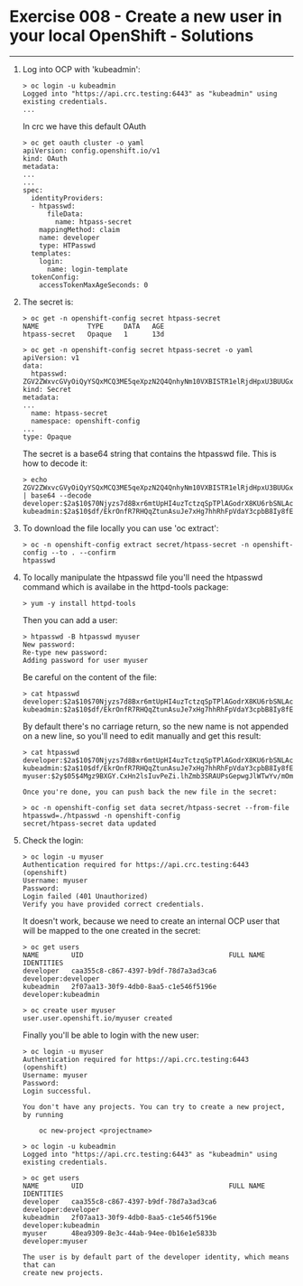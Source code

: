 # Exercise 008 - Create a new user in your local OpenShift - Solutions

---

1. Log into OCP with 'kubeadmin':

   ```console
   > oc login -u kubeadmin
   Logged into "https://api.crc.testing:6443" as "kubeadmin" using existing credentials.
   ...
   ```

   In crc we have this default OAuth

   ```console
   > oc get oauth cluster -o yaml
   apiVersion: config.openshift.io/v1
   kind: OAuth
   metadata:
   ...
   ...
   spec:
     identityProviders:
     - htpasswd:
         fileData:
           name: htpass-secret
       mappingMethod: claim
       name: developer
       type: HTPasswd
     templates:
       login:
         name: login-template
     tokenConfig:
       accessTokenMaxAgeSeconds: 0
   ```

2. The secret is:

   ```console
   > oc get -n openshift-config secret htpass-secret
   NAME            TYPE     DATA   AGE
   htpass-secret   Opaque   1      13d

   > oc get -n openshift-config secret htpass-secret -o yaml
   apiVersion: v1
   data:
     htpasswd: ZGV2ZWxvcGVyOiQyYSQxMCQ3ME5qeXpzN2Q4QnhyNm10VXBISTR1elRjdHpxU3BUUGxBR29kclg4S1U2cmJTTkxBY05zZQprdWJlYWRtaW46JDJhJDEwJGRmL0Vrck9uZlI3UkhRcVp0dW5Bc3VKZTd4SGc3aGhSaEZwVmRhWTNjcGJCOEl5OGZFZmw2
   kind: Secret
   metadata:
   ...
     name: htpass-secret
     namespace: openshift-config
   ...
   type: Opaque
   ```

   The secret is a base64 string that contains the htpasswd file.
   This is how to decode it:

   ```console
   > echo ZGV2ZWxvcGVyOiQyYSQxMCQ3ME5qeXpzN2Q4QnhyNm10VXBISTR1elRjdHpxU3BUUGxBR29kclg4S1U2cmJTTkxBY05zZQprdWJlYWRtaW46JDJhJDEwJGRmL0Vrck9uZlI3UkhRcVp0dW5Bc3VKZTd4SGc3aGhSaEZwVmRhWTNjcGJCOEl5OGZFZmw2 | base64 --decode
   developer:$2a$10$70Njyzs7d8Bxr6mtUpHI4uzTctzqSpTPlAGodrX8KU6rbSNLAcNse
   kubeadmin:$2a$10$df/EkrOnfR7RHQqZtunAsuJe7xHg7hhRhFpVdaY3cpbB8Iy8fEfl6
   ```

3. To download the file locally you can use 'oc extract':

   ```console
   > oc -n openshift-config extract secret/htpass-secret -n openshift-config --to . --confirm
   htpasswd
   ```

4. To locally manipulate the htpasswd file you'll need the htpasswd command
which is availabe in the httpd-tools package:

   ```console
   > yum -y install httpd-tools
   ```

   Then you can add a user:

   ```console
   > htpasswd -B htpasswd myuser
   New password:
   Re-type new password:
   Adding password for user myuser
   ```

   Be careful on the content of the file:

   ```console
   > cat htpasswd
   developer:$2a$10$70Njyzs7d8Bxr6mtUpHI4uzTctzqSpTPlAGodrX8KU6rbSNLAcNse
   kubeadmin:$2a$10$df/EkrOnfR7RHQqZtunAsuJe7xHg7hhRhFpVdaY3cpbB8Iy8fEfl6myuser:$2y$05$4Mgz9BXGY.CxHn2lsIuvPeZi.lhZmb3SRAUPsGepwgJlWTwYv/mOm
   ```

   By default there's no carriage return, so the new name is not appended on a
   new line, so you'll need to edit manually and get this result:

   ```console
   > cat htpasswd
   developer:$2a$10$70Njyzs7d8Bxr6mtUpHI4uzTctzqSpTPlAGodrX8KU6rbSNLAcNse
   kubeadmin:$2a$10$df/EkrOnfR7RHQqZtunAsuJe7xHg7hhRhFpVdaY3cpbB8Iy8fEfl6
   myuser:$2y$05$4Mgz9BXGY.CxHn2lsIuvPeZi.lhZmb3SRAUPsGepwgJlWTwYv/mOm

   Once you're done, you can push back the new file in the secret:

   > oc -n openshift-config set data secret/htpass-secret --from-file htpasswd=./htpasswd -n openshift-config
   secret/htpass-secret data updated
   ```

5. Check the login:

   ```console
   > oc login -u myuser
   Authentication required for https://api.crc.testing:6443 (openshift)
   Username: myuser
   Password:
   Login failed (401 Unauthorized)
   Verify you have provided correct credentials.
   ```

   It doesn't work, because we need to create an internal OCP user that will be
   mapped to the one created in the secret:

   ```console
   > oc get users
   NAME        UID                                    FULL NAME   IDENTITIES
   developer   caa355c8-c867-4397-b9df-78d7a3ad3ca6               developer:developer
   kubeadmin   2f07aa13-30f9-4db0-8aa5-c1e546f5196e               developer:kubeadmin

   > oc create user myuser
   user.user.openshift.io/myuser created
   ```

   Finally you'll be able to login with the new user:

   ```console
   > oc login -u myuser
   Authentication required for https://api.crc.testing:6443 (openshift)
   Username: myuser
   Password:
   Login successful.

   You don't have any projects. You can try to create a new project, by running

       oc new-project <projectname>

   > oc login -u kubeadmin
   Logged into "https://api.crc.testing:6443" as "kubeadmin" using existing credentials.

   > oc get users
   NAME        UID                                    FULL NAME   IDENTITIES
   developer   caa355c8-c867-4397-b9df-78d7a3ad3ca6               developer:developer
   kubeadmin   2f07aa13-30f9-4db0-8aa5-c1e546f5196e               developer:kubeadmin
   myuser      48ea9309-8e3c-44ab-94ee-0b16e1e5833b               developer:myuser

   The user is by default part of the developer identity, which means that can
   create new projects.
   ```
